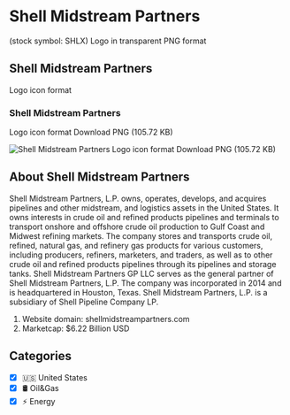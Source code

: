 # Shell Midstream Partners
 (stock symbol: SHLX) Logo in transparent PNG format

## Shell Midstream Partners
 Logo icon format

### Shell Midstream Partners
 Logo icon format Download PNG (105.72 KB)

![Shell Midstream Partners
 Logo icon format Download PNG (105.72 KB)](/img/orig/SHLX-ae00f2bf.png)

## About Shell Midstream Partners


Shell Midstream Partners, L.P. owns, operates, develops, and acquires pipelines and other midstream, and logistics assets in the United States. It owns interests in crude oil and refined products pipelines and terminals to transport onshore and offshore crude oil production to Gulf Coast and Midwest refining markets. The company stores and transports crude oil, refined, natural gas, and refinery gas products for various customers, including producers, refiners, marketers, and traders, as well as to other crude oil and refined products pipelines through its pipelines and storage tanks. Shell Midstream Partners GP LLC serves as the general partner of Shell Midstream Partners, L.P. The company was incorporated in 2014 and is headquartered in Houston, Texas. Shell Midstream Partners, L.P. is a subsidiary of Shell Pipeline Company LP.

1. Website domain: shellmidstreampartners.com
2. Marketcap: $6.22 Billion USD


## Categories
- [x] 🇺🇸 United States
- [x] 🛢 Oil&Gas
- [x] ⚡ Energy
